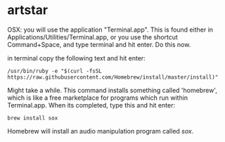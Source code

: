 # artstar

OSX: you will use the application "Terminal.app". This is found either in Applications/Utilities/Terminal.app, or you use the shortcut Command+Space, and type terminal and hit enter. Do this now. 

in terminal copy the following text and hit enter:

```shell
/usr/bin/ruby -e "$(curl -fsSL https://raw.githubusercontent.com/Homebrew/install/master/install)"
```
Might take a while. This command installs something called 'homebrew', which is like a free marketplace for programs which run within Terminal.app. 
When its completed, type this and hit enter:

```shell
brew install sox
```
Homebrew will install an audio manipulation program called *sox*. 